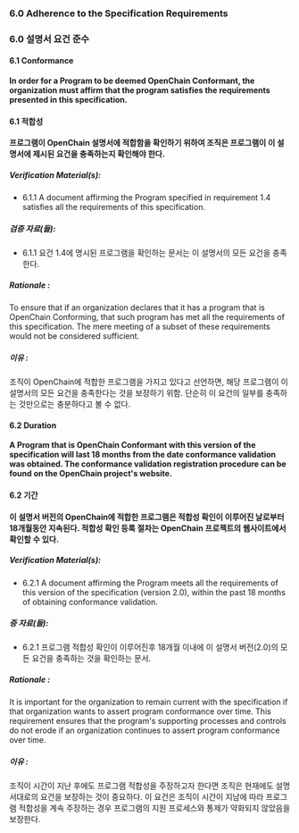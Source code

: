 ### 6.0 Adherence to the Specification Requirements

### 6.0 설명서 요건 준수

#### 6.1        Conformance

**In order for a Program to be deemed OpenChain Conformant, the organization must affirm that the program satisfies the requirements presented in this specification.**

#### 6.1        적합성

**프로그램이 OpenChain 설명서에 적합함을 확인하기 위하여 조직은 프로그램이 이 설명서에 제시된 요건을 충족하는지 확인해야 한다.**

##### Verification Material(s):
- 6.1.1 A document affirming the Program specified in requirement 1.4 satisfies all the requirements of this specification.

##### 검증 자료(들):
- 6.1.1 요건 1.4에 명시된 프로그램을 확인하는 문서는 이 설명서의 모든 요건을 충족한다.

##### Rationale :

To ensure that if an organization declares that it has a program that is OpenChain Conforming, that such program has met all the requirements of this specification. The mere meeting of a subset of these requirements would not be considered sufficient.

##### 이유 :

조직이 OpenChain에 적합한 프로그램을 가지고 있다고 선언하면, 해당 프로그램이 이 설명서의 모든 요건을 충족한다는 것을 보장하기 위함. 단순히 이 요건의 일부를 충족하는 것만으로는 충분하다고 볼 수 없다.

#### 6.2        Duration

**A Program that is OpenChain Conformant with this version of the specification will last 18 months from the date conformance validation was obtained. The conformance validation registration procedure can be found on the OpenChain project&#39;s website.**

#### 6.2        기간

**이 설명서 버전의 OpenChain에 적합한 프로그램은 적합성 확인이 이루어진 날로부터 18개월동안 지속된다. 적합성 확인 등록 절차는 OpenChain 프로젝트의 웹사이트에서 확인할 수 있다.**

##### Verification Material(s):

- 6.2.1 A document affirming the Program meets all the requirements of this version of the specification (version 2.0), within the past 18 months of obtaining conformance validation.

##### 증 자료(들):

- 6.2.1 프로그램 적합성 확인이 이루어진후 18개월 이내에 이 설명서 버전(2.0)의 모든 요건을 충족하는 것을 확인하는 문서.

##### Rationale :

It is important for the organization to remain current with the specification if that organization wants to assert program conformance over time. This requirement ensures that the program&#39;s supporting processes and controls do not erode if an organization continues to assert program conformance over time.

##### 이유 :

조직이 시간이 지난 후에도 프로그램 적합성을 주장하고자 한다면 조직은 현재에도 설명서대로의 요건을 보장하는 것이 중요하다. 이 요건은 조직이 시간이 지남에 따라 프로그램 적합성을 계속 주장하는 경우 프로그램의 지원 프로세스와 통제가 약화되지 않았음을 보장한다.
